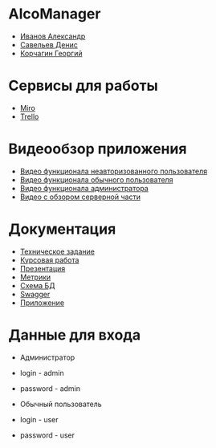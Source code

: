 # AlcoManager
* [Иванов Александр](https://github.com/ThePerceval)
* [Савельев Денис](https://github.com/Dasdassand)
* [Корчагин Георгий](https://github.com/GeorgiyKkk)

# Сервисы для работы
* [Miro](https://miro.com/app/board/uXjVPPzYRnE=/?share_link_id=6084268424) 
* [Trello](https://trello.com/b/EEooHNxa/alcomanager)

# Видеообзор приложения

* [Видео функционала неавторизованного пользователя](https://youtu.be/w3Tr8JNcN7E)  
* [Видео функционала обычного пользователя](https://youtu.be/7VBgzXAfIW8)
* [Видео функционала администратора](https://youtu.be/b9XfnO4ESTk)
* [Видео с обзором серверной части](https://youtu.be/1Lf4WaITovg)

# Документация
* [Техническое задание](https://github.com/ThePerceval/CourseProject/blob/master/Documentation/ТЗ.pdf)
* [Курсовая работа](https://github.com/ThePerceval/CourseProject/blob/master/Documentation/Курсовой%20проект.pdf)
* [Презентация](https://github.com/ThePerceval/CourseProject/blob/master/Documentation/Presentation.pdf)
* [Метрики](https://metrika.yandex.ru/dashboard?group=day&period=month&id=91248958)
* [Схема БД](https://github.com/ThePerceval/CourseProject/blob/master/Documentation/DB.png)
* [Swagger](https://github.com/ThePerceval/CourseProject/blob/master/Documentation/SwaggerUI.pdf)
* [Приложение](http://62.33.185.12:8080)

# Данные для входа

* Администратор
* login - admin
* password - admin

* Обычный пользователь
* login - user
* password - user
